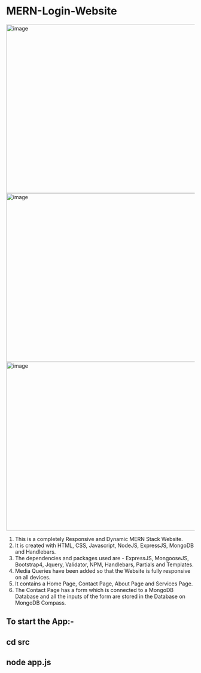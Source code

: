 # MERN-Login-Website

<img width="850" height="450" alt="image" src="https://user-images.githubusercontent.com/78311368/209445048-ef3301ed-16c2-4ce4-bb7a-f5ae414337ad.PNG">
<br>
<img width="850" height="450" alt="image" src="https://user-images.githubusercontent.com/78311368/209445102-aa41392e-8611-48de-b4a6-a8ac5cadbfbb.PNG">
<br>
<img width="850" height="450" alt="image" src="https://user-images.githubusercontent.com/78311368/209445146-d431a89e-2508-48c2-ad20-cfefaf3c5f78.PNG">

1) This is a completely Responsive and Dynamic MERN Stack Website.
2) It is created with HTML, CSS, Javascript, NodeJS, ExpressJS, MongoDB and Handlebars.
3) The dependencies and packages used are - ExpressJS, MongooseJS, Bootstrap4, Jquery, Validator, NPM, Handlebars, Partials and Templates.
4) Media Queries have been added so that the Website is fully responsive on all devices.
5) It contains a Home Page, Contact Page, About Page and Services Page.
6) The Contact Page has a form which is connected to a MongoDB Database and all the inputs of the form are stored in the Database on MongoDB Compass.

## To start the App:-

## cd src
## node app.js
